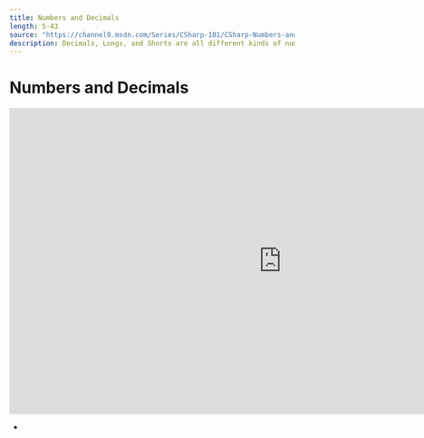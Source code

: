 ```yaml
---
title: Numbers and Decimals
length: 5-43
source: "https://channel9.msdn.com/Series/CSharp-101/CSharp-Numbers-and-Decimals"
description: Decimals, Longs, and Shorts are all different kinds of numbers you can use with C# and .NET when you've outgrown Integers. We'll explore the different kinds of numbers and how they behave.
---
```

# Numbers and Decimals

<iframe src="https://channel9.msdn.com/Series/CSharp-101/CSharp-Numbers-and-Decimals/player?format=html5" width="960" height="540" allowFullScreen frameBorder="0" title="C#: Numbers and Decimals [7 of 19] - Microsoft Channel 9 Video"></iframe>

- 
